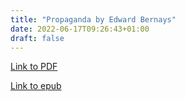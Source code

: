 ```yaml
---
title: "Propaganda by Edward Bernays"
date: 2022-06-17T09:26:43+01:00
draft: false
---
```


[Link to PDF](/books/propaganda.pdf)

[Link to epub](/books/propaganda.epub)

